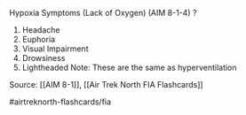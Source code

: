 Hypoxia Symptoms (Lack of Oxygen) (AIM 8-1-4)
?
1. Headache
2. Euphoria
3. Visual Impairment
4. Drowsiness
5. Lightheaded
Note:  These are the same as hyperventilation
<!--SR:!2022-09-30,1,230-->

Source: [[AIM 8-1]], [[Air Trek North FIA Flashcards]]

#airtreknorth-flashcards/fia